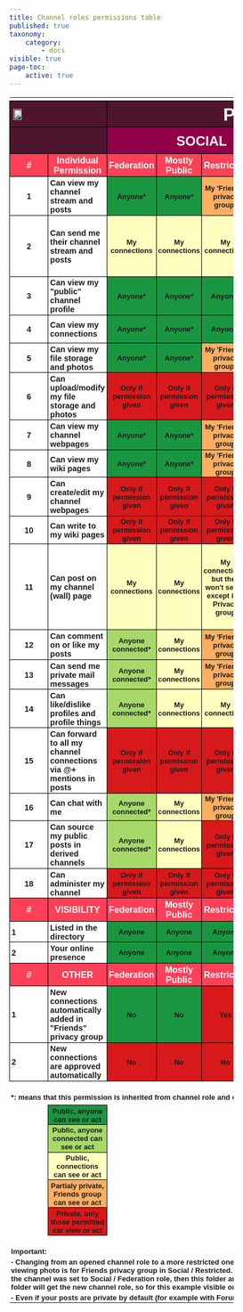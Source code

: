 ```yaml
---
title: Channel roles permissions table
published: true
taxonomy:
    category:
        - docs
visible: true
page-toc:
    active: true
---
```


<style>
td
  {
  font-style:normal;
  font-weight:bold;
  font-family:Verdana,Arial,Helvetica,sans-serif;
  text-align:center;
  vertical-align:middle;
  padding:0.2em 0.2em 0.1em 0.2em;
  }

.permission_title{
  font-size:2em;
  color:rgb(255, 255, 255);
  background-color:rgb(79,21,46);
  border:0.05em solid rgb(0,0,0);
}

/* Channel_type = Social, Forum, etc. */
.channel_type{
  font-size:1.5em;
  color:rgb(255, 255, 255);
  background-color:rgb(144,0,72);
  border:0.05em solid rgb(0,0,0);
}

/* Channel_role = Federation, Mostly public, etc. */
.channel_role{
  font-size:1em;
  color:rgb(255, 255, 255);
  background-color:rgb(255,64,87);
  border:0.05em solid rgb(0,0,0);
  padding:0.2em 0.2em 0.1em 0.2em;
}

/* Permission_type = Can view, can send, etc. */
.permission_type {
  font-size:0.9em;
  background-color:rgb(255, 255, 255);
  text-align:left;
  border:0.05em solid rgb(0,0,0);
}

.green{
  font-size:0.8em;
  background-color:rgb(26,150,65);
  border:0.05em solid rgb(0,0,0);
}
.lighter_green{
  font-size:0.8em;
  background-color:rgb(166,217,106);
  border:0.05em solid rgb(0,0,0);
}

.orange{
  font-size:0.8em;
  background-color:rgb(253,174,97);
  border:0.05em solid rgb(0,0,0);
}

.yellow{
  font-size:0.8em;
  background-color:rgb(255,255,191);
  border:0.05em solid rgb(0,0,0);
}

.red {
  font-size:0.8em;
  background-color:rgb(215,25,28);
  border:0.05em solid rgb(0,0,0);
}

table {
    border-collapse:collapse;
    width: 80%;
}

</style>

</head>
<body>
<table><colgroup>
<col width="2.5%"></col>
<col width="20%"></col>
<col width="9%"></col>
<col width="9%"></col>
<col width="9%"></col>
<col width="9%"></col>
<col width="9%"></col>
<col width="9%"></col>
<col width="9%"></col>
<col width="7%"></col>
<col width="7%"></col>
</colgroup>
<tbody><tr><td width="2.5%" height="1"></td>
<td width="20%" height="1"></td>
<td width="9%" height="1"></td>
<td width="9%" height="1"></td>
<td width="9%" height="1"></td>
<td width="9%" height="1"></td>
<td width="9%" height="1"></td>
<td width="9%" height="1"></td>
<td width="9%" height="1"></td>
<td width="7%" height="1"></td>
<td width="7%" height="1"></td>
</tr>
<tr>
<td id="cell_A01" colspan="2" class="permission_title" style="text-align:left;"><img src="https://howto.disroot.org/user/pages/01.basics/en/disroot_logo.png" style="width:30%;height:30%;">
</td>
<td id="cell_A1" colspan="9" class="permission_title">PERMISSIONS ROLES</td>
</tr>
<tr><td id="cell_A2" colspan="2" class="permission_title">&nbsp;</td>
<td id="cell_C2" colspan="4" class="channel_type">SOCIAL</td>
<td id="cell_G2" colspan="3" class="channel_type">FORUM</td>
<td id="cell_J2" colspan="2" class="channel_type">FEED</td>
</tr>
<tr><td id="cell_A3" class="channel_role">#</td>
<td id="cell_B3" class="channel_role">Individual Permission</td>
<td id="cell_C3" class="channel_role">Federation</td>
<td id="cell_D3" class="channel_role">Mostly Public</td>
<td id="cell_E3" class="channel_role">Restricted</td>
<td id="cell_F3" class="channel_role">Private</td>
<td id="cell_G3" class="channel_role">Mostly Public</td>
<td id="cell_H3" class="channel_role">Restricted</td>
<td id="cell_I3" class="channel_role">Private</td>
<td id="cell_J3" class="channel_role">Mostly Public</td>
<td id="cell_K3" class="channel_role">Restricted</td>
</tr>
<tr><td id="cell_A4" class="permission_type" style="text-align:center;">1</td>
<td id="cell_B4" class="permission_type">Can view my channel stream and posts</td>
<td id="cell_C4" class="green">Anyone*</td>
<td id="cell_D4" class="green">Anyone*</td>
<td id="cell_E4" class="orange">My 'Friends' privacy group*</td>
<td id="cell_F4" class="orange">My 'Friends' privacy group*</td>
<td id="cell_G4" class="green">Anyone*</td>
<td id="cell_H4" class="orange">My 'Friends' privacy group*</td>
<td id="cell_I4" class="orange">My 'Friends' privacy group*</td>
<td id="cell_J4" class="green">Anyone*</td>
<td id="cell_K4" class="orange">My 'Friends' privacy group*</td>
</tr>
<tr><td id="cell_A5" class="permission_type" style="text-align:center;">2</td>
<td id="cell_B5" class="permission_type">Can send me their channel stream and posts</td>
<td id="cell_C5" class="yellow">My connections</td>
<td id="cell_D5" class="yellow">My connections</td>
<td id="cell_E5" class="yellow">My connections</td>
<td id="cell_F5" class="orange">My 'Friends' privacy group</td>
<td id="cell_G5" class="red">Only if permission given	</td>
<td id="cell_H5" class="red">Only if permission given	</td>
<td id="cell_I5" class="red">Only if permission given	 + Posts only via wall (!mention is disabled)</td>
<td id="cell_J5" class="yellow">My connections</td>
<td id="cell_K5" class="yellow">My connections</td>
</tr>
<tr><td id="cell_A6" class="permission_type" style="text-align:center;">3</td>
<td id="cell_B6" class="permission_type">Can view my &quot;public&quot; channel profile</td>
<td id="cell_C6" class="green">Anyone*</td>
<td id="cell_D6" class="green">Anyone*</td>
<td id="cell_E6" class="green">Anyone*</td>
<td id="cell_F6" class="green">Anyone*</td>
<td id="cell_G6" class="green">Anyone*</td>
<td id="cell_H6" class="green">Anyone*</td>
<td id="cell_I6" class="green">Anyone</td>
<td id="cell_J6" class="green">Anyone*</td>
<td id="cell_K6" class="green">Anyone*</td>
</tr>
<tr><td id="cell_A7" class="permission_type" style="text-align:center;">4</td>
<td id="cell_B7" class="permission_type">Can view my connections</td>
<td id="cell_C7" class="green">Anyone*</td>
<td id="cell_D7" class="green">Anyone*</td>
<td id="cell_E7" class="green">Anyone*</td>
<td id="cell_F7" class="orange">My 'Friends' privacy group</td>
<td id="cell_G7" class="orange">Anyone*</td>
<td id="cell_H7" class="green">Anyone*</td>
<td id="cell_I7" class="yellow">My connections</td>
<td id="cell_J7" class="green">Anyone*</td>
<td id="cell_K7" class="green">Anyone*</td>
</tr>
<tr><td id="cell_A8" class="permission_type" style="text-align:center;">5</td>
<td id="cell_B8" class="permission_type">Can view my file storage and photos</td>
<td id="cell_C8" class="green">Anyone*</td>
<td id="cell_D8" class="green">Anyone*</td>
<td id="cell_E8" class="orange">My 'Friends' privacy group*</td>
<td id="cell_F8" class="orange">My 'Friends' privacy group</td>
<td id="cell_G8" class="green">Anyone*</td>
<td id="cell_H8" class="orange">My 'Friends' privacy group*</td>
<td id="cell_I8" class="orange">My 'Friends' privacy group</td>
<td id="cell_J8" class="green">Anyone*</td>
<td id="cell_K8" class="orange">My 'Friends' privacy group</td>
</tr>
<tr><td id="cell_A9" class="permission_type" style="text-align:center;">6</td>
<td id="cell_B9" class="permission_type">Can upload/modify my file storage and photos</td>
<td id="cell_C9" class="red">Only if permission given	</td>
<td id="cell_D9" class="red">Only if permission given	</td>
<td id="cell_E9" class="red">Only if permission given	</td>
<td id="cell_F9" class="red">Only if permission given	</td>
<td id="cell_G9" class="red">Only if permission given	</td>
<td id="cell_H9" class="red">Only if permission given	</td>
<td id="cell_I9" class="red">Only if permission given	</td>
<td id="cell_J9" class="red">Only if permission given	</td>
<td id="cell_K9" class="red">Only if permission given	</td>
</tr>
<tr><td id="cell_A10" class="permission_type" style="text-align:center;">7</td>
<td id="cell_B10" class="permission_type">Can view my channel webpages</td>
<td id="cell_C10" class="green">Anyone*</td>
<td id="cell_D10" class="green">Anyone*</td>
<td id="cell_E10" class="orange">My 'Friends' privacy group</td>
<td id="cell_F10" class="orange">My 'Friends' privacy group</td>
<td id="cell_G10" class="green">Anyone*</td>
<td id="cell_H10" class="orange">My 'Friends' privacy group*</td>
<td id="cell_I10" class="orange">My 'Friends' privacy group</td>
<td id="cell_J10" class="green">Anyone*</td>
<td id="cell_K10" class="orange">My 'Friends' privacy group</td>
</tr>
<tr><td id="cell_A11" class="permission_type" style="text-align:center;">8</td>
<td id="cell_B11" class="permission_type">Can view my wiki pages</td>
<td id="cell_C11" class="green">Anyone*</td>
<td id="cell_D11" class="green">Anyone*</td>
<td id="cell_E11" class="orange">My 'Friends' privacy group</td>
<td id="cell_F11" class="orange">My 'Friends' privacy group</td>
<td id="cell_G11" class="green">Anyone*</td>
<td id="cell_H11" class="orange">My 'Friends' privacy group*</td>
<td id="cell_I11" class="orange">My 'Friends' privacy group</td>
<td id="cell_J11" class="green">Anyone*</td>
<td id="cell_K11" class="orange">My 'Friends' privacy group</td>
</tr>
<tr><td id="cell_A12" class="permission_type" style="text-align:center;">9</td>
<td id="cell_B12" class="permission_type">Can create/edit my channel webpages</td>
<td id="cell_C12" class="red">Only if permission given	</td>
<td id="cell_D12" class="red">Only if permission given	</td>
<td id="cell_E12" class="red">Only if permission given	</td>
<td id="cell_F12" class="red">Only if permission given	</td>
<td id="cell_G12" class="red">Only if permission given	</td>
<td id="cell_H12" class="red">Only if permission given	</td>
<td id="cell_I12" class="red">Only if permission given	</td>
<td id="cell_J12" class="red">Only if permission given	</td>
<td id="cell_K12" class="red">Only if permission given	</td>
</tr>
<tr><td id="cell_A13" class="permission_type" style="text-align:center;">10</td>
<td id="cell_B13" class="permission_type">Can write to my wiki pages</td>
<td id="cell_C13" class="red">Only if permission given	</td>
<td id="cell_D13" class="red">Only if permission given	</td>
<td id="cell_E13" class="red">Only if permission given	</td>
<td id="cell_F13" class="red">Only if permission given	</td>
<td id="cell_G13" class="red">Only if permission given	</td>
<td id="cell_H13" class="red">Only if permission given	</td>
<td id="cell_I13" class="red">Only if permission given	</td>
<td id="cell_J13" class="red">Only if permission given	</td>
<td id="cell_K13" class="red">Only if permission given	</td>
</tr>
<tr><td id="cell_A14" class="permission_type" style="text-align:center;">11</td>
<td id="cell_B14" class="permission_type">Can post on my channel (wall) page</td>
<td id="cell_C14" class="yellow">My connections</td>
<td id="cell_D14" class="yellow">My connections</td>
<td id="cell_E14" class="yellow">My connections, but they won't see it, except if in Privacy group</td>
<td id="cell_F14" class="yellow">My connections, but they won't see it, except if in Privacy group</td>
<td id="cell_G14" class="yellow">My connections</td>
<td id="cell_H14" class="yellow">My connections, but they won't see it, except if in Privacy group</td>
<td id="cell_I14" class="yellow">My connections, but they won't see it, except if in Privacy group. They can't override that.</td>
<td id="cell_J14" class="yellow">My connections</td>
<td id="cell_K14" class="yellow">My connections, but they won't see it, except if in Privacy group</td>
</tr>
<tr><td id="cell_A15" class="permission_type" style="text-align:center;">12</td>
<td id="cell_B15" class="permission_type">Can comment on or like my posts</td>
<td id="cell_C15" class="lighter_green">Anyone connected*</td>
<td id="cell_D15" class="yellow">My connections</td>
<td id="cell_E15" class="orange">My 'Friends' privacy group</td>
<td id="cell_F15" class="orange">My 'Friends' privacy group</td>
<td id="cell_G15" class="yellow">My connections</td>
<td id="cell_H15" class="orange">My 'Friends' privacy group</td>
<td id="cell_I15" class="orange">My 'Friends' privacy group</td>
<td id="cell_J15" class="yellow">My connections</td>
<td id="cell_K15" class="orange">My 'Friends' privacy group</td>
</tr>
<tr><td id="cell_A16" class="permission_type" style="text-align:center;">13</td>
<td id="cell_B16" class="permission_type">Can send me private mail messages</td>
<td id="cell_C16" class="lighter_green">Anyone connected*</td>
<td id="cell_D16" class="yellow">My connections</td>
<td id="cell_E16" class="orange">My 'Friends' privacy group</td>
<td id="cell_F16" class="orange">My 'Friends' privacy group</td>
<td id="cell_G16" class="yellow">My connections</td>
<td id="cell_H16" class="yellow">My connections</td>
<td id="cell_I16" class="yellow">My connections</td>
<td id="cell_J16" class="yellow">My connections</td>
<td id="cell_K16" class="orange">My 'Friends' privacy group</td>
</tr>
<tr><td id="cell_A17" class="permission_type" style="text-align:center;">14</td>
<td id="cell_B17" class="permission_type">Can like/dislike profiles and profile things</td>
<td id="cell_C17" class="lighter_green">Anyone connected*</td>
<td id="cell_D17" class="yellow">My connections</td>
<td id="cell_E17" class="yellow">My connections</td>
<td id="cell_F17" class="yellow">My connections</td>
<td id="cell_G17" class="yellow">My connections</td>
<td id="cell_H17" class="yellow">My connections</td>
<td id="cell_I17" class="yellow">My connections</td>
<td id="cell_J17" class="yellow">My connections</td>
<td id="cell_K17" class="yellow">My connections</td>
</tr>
<tr><td id="cell_A18" class="permission_type" style="text-align:center;">15</td>
<td id="cell_B18" class="permission_type">Can forward to all my channel connections via @+ mentions in posts</td>
<td id="cell_C18" class="red">Only if permission given	</td>
<td id="cell_D18" class="red">Only if permission given	</td>
<td id="cell_E18" class="red">Only if permission given	</td>
<td id="cell_F18" class="red">Only if permission given	</td>
<td id="cell_G18" class="yellow">My connections</td>
<td id="cell_H18" class="orange">My 'Friends' privacy group</td>
<td id="cell_I18" class="orange">My 'Friends' privacy group</td>
<td id="cell_J18" class="red">Only if permission given	</td>
<td id="cell_K18" class="red">Only if permission given	</td>
</tr>
<tr><td id="cell_A19" class="permission_type" style="text-align:center;">16</td>
<td id="cell_B19" class="permission_type">Can chat with me</td>
<td id="cell_C19" class="lighter_green">Anyone connected*</td>
<td id="cell_D19" class="yellow">My connections</td>
<td id="cell_E19" class="orange">My 'Friends' privacy group</td>
<td id="cell_F19" class="red">Only if permission given	</td>
<td id="cell_G19" class="yellow">My connections</td>
<td id="cell_H19" class="yellow">My connections</td>
<td id="cell_I19" class="yellow">My connections</td>
<td id="cell_J19" class="yellow">My connections</td>
<td id="cell_K19" class="red">Only if permission given	</td>
</tr>
<tr><td id="cell_A20" class="permission_type" style="text-align:center;">17</td>
<td id="cell_B20" class="permission_type">Can source my public posts in derived channels</td>
<td id="cell_C20" class="lighter_green">Anyone connected*</td>
<td id="cell_D20" class="yellow">My connections</td>
<td id="cell_E20" class="red">Only if permission given	</td>
<td id="cell_F20" class="red">Only if permission given	</td>
<td id="cell_G20" class="yellow">My connections</td>
<td id="cell_H20" class="red">Only if permission given	</td>
<td id="cell_I20" class="red">Only if permission given	</td>
<td id="cell_J20" class="yellow">My connections</td>
<td id="cell_K20" class="yellow">My connections</td>
</tr>
<tr><td id="cell_A21" class="permission_type" style="text-align:center;">18</td>
<td id="cell_B21" class="permission_type">Can administer my channel</td>
<td id="cell_C21" class="red">Only if permission given	</td>
<td id="cell_D21" class="red">Only if permission given	</td>
<td id="cell_E21" class="red">Only if permission given	</td>
<td id="cell_F21" class="red">Only if permission given	</td>
<td id="cell_G21" class="red">Only if permission given	</td>
<td id="cell_H21" class="red">Only if permission given	</td>
<td id="cell_I21" class="red">Only if permission given	</td>
<td id="cell_J21" class="red">Only if permission given	</td>
<td id="cell_K21" class="red">Only if permission given	</td>
</tr>
<tr><td id="cell_A22" class="channel_role">#</td>
<td id="cell_B22" class="channel_role">VISIBILITY</td>
<td id="cell_C22" class="channel_role">Federation</td>
<td id="cell_D22" class="channel_role">Mostly Public</td>
<td id="cell_E22" class="channel_role">Restricted</td>
<td id="cell_F22" class="channel_role">Private</td>
<td id="cell_G22" class="channel_role">Mostly Public</td>
<td id="cell_H22" class="channel_role">Restricted</td>
<td id="cell_I22" class="channel_role">Private</td>
<td id="cell_J22" class="channel_role">Mostly Public</td>
<td id="cell_K22" class="channel_role">Restricted</td>
</tr>
<tr><td id="cell_A23" class="permission_type">1</td>
<td id="cell_B23" class="permission_type">Listed in the directory</td>
<td id="cell_C23" class="green">Anyone</td>
<td id="cell_D23" class="green">Anyone</td>
<td id="cell_E23" class="green">Anyone</td>
<td id="cell_F23" class="red">No</td>
<td id="cell_G23" class="green">Anyone</td>
<td id="cell_H23" class="green">Anyone</td>
<td id="cell_I23" class="red">No</td>
<td id="cell_J23" class="green">Anyone</td>
<td id="cell_K23" class="red">No</td>
</tr>
<tr><td id="cell_A24" class="permission_type">2</td>
<td id="cell_B24" class="permission_type">Your online presence</td>
<td id="cell_C24" class="green">Anyone</td>
<td id="cell_D24" class="green">Anyone</td>
<td id="cell_E24" class="green">Anyone</td>
<td id="cell_F24" class="red">No one</td>
<td id="cell_G24" class="red">No one</td>
<td id="cell_H24" class="red">No one</td>
<td id="cell_I24" class="red">No one</td>
<td id="cell_J24" class="red">No one</td>
<td id="cell_K24" class="red">No one</td>
</tr>
<tr><td id="cell_A25" class="channel_role">#</td>
<td id="cell_B25" class="channel_role">OTHER</td>
<td id="cell_C25" class="channel_role">Federation</td>
<td id="cell_D25" class="channel_role">Mostly Public</td>
<td id="cell_E25" class="channel_role">Restricted</td>
<td id="cell_F25" class="channel_role">Private</td>
<td id="cell_G25" class="channel_role">Mostly Public</td>
<td id="cell_H25" class="channel_role">Restricted</td>
<td id="cell_I25" class="channel_role">Private</td>
<td id="cell_J25" class="channel_role">Mostly Public</td>
<td id="cell_K25" class="channel_role">Restricted</td>
</tr>
<tr><td id="cell_A26" class="permission_type">1</td>
<td id="cell_B26" class="permission_type">New connections automatically added in &quot;Friends&quot; privacy group</td>
<td id="cell_C26" class="green">No</td>
<td id="cell_D26" class="green">No</td>
<td id="cell_E26" class="red">Yes</td>
<td id="cell_F26" class="red">Yes</td>
<td id="cell_G26" class="green">No</td>
<td id="cell_H26" class="red">Yes</td>
<td id="cell_I26" class="red">Yes</td>
<td id="cell_J26" class="green">No</td>
<td id="cell_K26" class="red">Yes</td>
</tr>
<tr><td id="cell_A27" class="permission_type">2</td>
<td id="cell_B27" class="permission_type">New connections are approved automatically</td>
<td id="cell_C27" class="red">No</td>
<td id="cell_D27" class="red">No</td>
<td id="cell_E27" class="red">No</td>
<td id="cell_F27" class="red">No</td>
<td id="cell_G27" class="green">Yes</td>
<td id="cell_H27" class="red">No</td>
<td id="cell_I27" class="red">No</td>
<td id="cell_J27" class="green">Yes</td>
<td id="cell_K27" class="red">No</td>
</tr>
<tr><td id="cell_A28" style="font-size:small;text-align:left;">&nbsp;</td>
<td id="cell_B28" style="font-weight:bold;font-size:small;text-align:left;">&nbsp;</td>
<td id="cell_C28" style="font-size:small;text-align:left;">&nbsp;</td>
<td id="cell_D28" style="font-size:small;text-align:left;">&nbsp;</td>
<td id="cell_E28" style="font-size:small;text-align:left;">&nbsp;</td>
<td id="cell_F28" style="font-size:small;text-align:left;">&nbsp;</td>
<td id="cell_G28" style="font-size:small;text-align:left;">&nbsp;</td>
<td id="cell_H28" style="font-size:small;text-align:left;">&nbsp;</td>
<td id="cell_I28" style="font-size:small;text-align:left;">&nbsp;</td>
<td id="cell_J28" style="font-size:small;text-align:left;">&nbsp;</td>
<td id="cell_K28" style="font-size:small;text-align:left;">&nbsp;</td>
</tr>
<tr><td id="cell_A29" colspan="9" style="font-size:small;text-align:left;">*: means that this permission is inherited from channel role and can't be modified. Everything else can be modified</td>
</tr>
<tr><td></td></tr>
<tr><td id="cell_A31" style="font-size:small;text-align:left;">&nbsp;</td>
<td id="cell_B31" class="green">Public, anyone can see or act</td>
</tr>
<tr><td id="cell_A32" style="font-size:small;text-align:left;">&nbsp;</td>
<td id="cell_B32" class="lighter_green"> Public, anyone connected can see or act</td>
</tr>
<tr><td id="cell_A33" style="font-weight:bold;font-size:small;text-align:left;">&nbsp;</td>
<td id="cell_B33" class="yellow">Public, connections can see or act</td>
</tr>
<tr><td id="cell_A34" style="font-weight:bold;font-size:small;text-align:left;">&nbsp;</td>
<td id="cell_B34" class="orange"> Partialy private, Friends group can see or act</td>
</tr>
<tr><td id="cell_A35" style="font-weight:bold;font-size:small;text-align:left;">&nbsp;</td>
<td id="cell_B35" class="red">Private, only those permitted car view or act</td>
</tr>
<tr><td id="cell_A36" style="font-weight:bold;font-size:small;text-align:left;">&nbsp;</td>
</tr>
<tr><td id="cell_A37" style="font-weight:bold;font-size:small;background-color:rgb(255, 255, 255);text-align:left;">Important:</td>
</tr>
<tr>
<td id="cell_A38" colspan="9" style="font-weight:bold;font-size:small;background-color:rgb(255, 255, 255);text-align:left;">- Changing from an opened channel role to a more restricted one doesn't change the permissions already set. 'For ex, viewing photo is for Friends privacy group in Social / Restricted. However, if a folder of picture was created before while the channel was set to Social / Federation role, then this folder and its files can be seen by anyone. But creating a new folder will get the new channel role, so for this example visible only to Friends privacy group</td>
</tr>
<tr><td id="cell_A39" colspan="9" style="font-weight:bold;font-size:small;background-color:rgb(255, 255, 255);text-align:left;">- Even if your posts are private by default (for example with Forum - Restricted) you can still choose to post &quot;public&quot;</td>
</tr></tbody></table>
